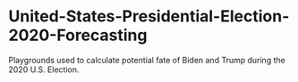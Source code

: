 # United-States-Presidential-Election-2020-Forecasting
Playgrounds used to calculate potential fate of Biden and Trump during the 2020 U.S. Election.
